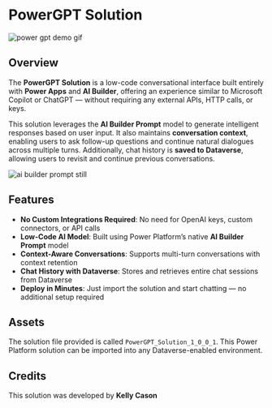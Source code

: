 # PowerGPT Solution

![power gpt demo gif](https://github.com/microsoft/SLG-Business-Applications/releases/download/26/K-GOVGPTGIF.gif)

## Overview
The **PowerGPT Solution** is a low-code conversational interface built entirely with **Power Apps** and **AI Builder**, offering an experience similar to Microsoft Copilot or ChatGPT — without requiring any external APIs, HTTP calls, or keys.

This solution leverages the **AI Builder Prompt** model to generate intelligent responses based on user input. It also maintains **conversation context**, enabling users to ask follow-up questions and continue natural dialogues across multiple turns. Additionally, chat history is **saved to Dataverse**, allowing users to revisit and continue previous conversations.

![ai builder prompt still](https://i.imgur.com/j52YYq5.png)

## Features
- **No Custom Integrations Required**: No need for OpenAI keys, custom connectors, or API calls
- **Low-Code AI Model**: Built using Power Platform’s native **AI Builder Prompt** model
- **Context-Aware Conversations**: Supports multi-turn conversations with context retention
- **Chat History with Dataverse**: Stores and retrieves entire chat sessions from Dataverse
- **Deploy in Minutes**: Just import the solution and start chatting — no additional setup required

## Assets
The solution file provided is called `PowerGPT_Solution_1_0_0_1`. This Power Platform solution can be imported into any Dataverse-enabled environment.

## Credits
This solution was developed by **Kelly Cason**
